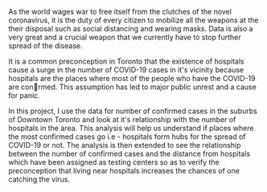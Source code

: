 As the world wages war to free itself from the clutches of the novel coronavirus, it is the duty of every citizen
to mobilize all the weapons at the their disposal such as social distancing and wearing masks. Data is also
a very great and a crucial weapon that we currently have to stop further spread of the disease.

It is a common preconception in Toronto that the existence of hospitals cause a surge in the number of
COVID-19 cases in it's vicinity because hospitals are the places where most of the people who have the
COVID-19 are conrmed. This assumption has led to major public unrest and a cause for panic.

In this project, I use the data for number of confirmed cases in the suburbs of Downtown Toronto and look
at it's relationship with the number of hospitals in the area. This analysis will help us understand if places
where the most confirmed cases go i.e - hospitals form hubs for the spread of COVID-19 or not.
The analysis is then extended to see the relationship between the number of confirmed cases and the distance
from hospitals which have been assigned as testing centers so as to verify the preconception that living near
hospitals increases the chances of one catching the virus.
